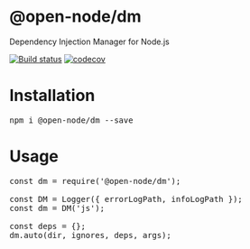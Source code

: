 # @open-node/dm
Dependency Injection Manager for Node.js

[![Build status](https://travis-ci.com/open-node/dm.svg?branch=master)](https://travis-ci.org/open-node/dm)
[![codecov](https://codecov.io/gh/open-node/dm/branch/master/graph/badge.svg)](https://codecov.io/gh/open-node/dm)

# Installation
<pre>npm i @open-node/dm --save</pre>

# Usage
<pre>
const dm = require('@open-node/dm');

const DM = Logger({ errorLogPath, infoLogPath });
const dm = DM('js');

const deps = {};
dm.auto(dir, ignores, deps, args);
</pre>
